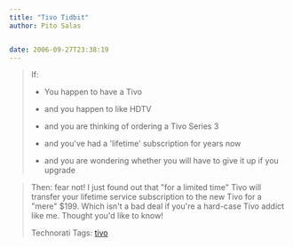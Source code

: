 ```yaml
---
title: "Tivo Tidbit"
author: Pito Salas


date: 2006-09-27T23:38:19
---
```



>
> If:
>
>   * You happen to have a Tivo
>
>   * and you happen to like HDTV
>
>   * and you are thinking of ordering a Tivo Series 3
>
>   * and you've had a 'lifetime' subscription for years now
>
>   * and you are wondering whether you will have to give it up if you upgrade
>
>

>
> Then: fear not! I just found out that "for a limited time" Tivo will
> transfer your lifetime service subscription to the new Tivo for a "mere"
> $199. Which isn't a bad deal if you're a hard-case Tivo addict like me.
> Thought you'd like to know!
>
> Technorati Tags: [tivo](<http://www.technorati.com/tag/tivo>)


